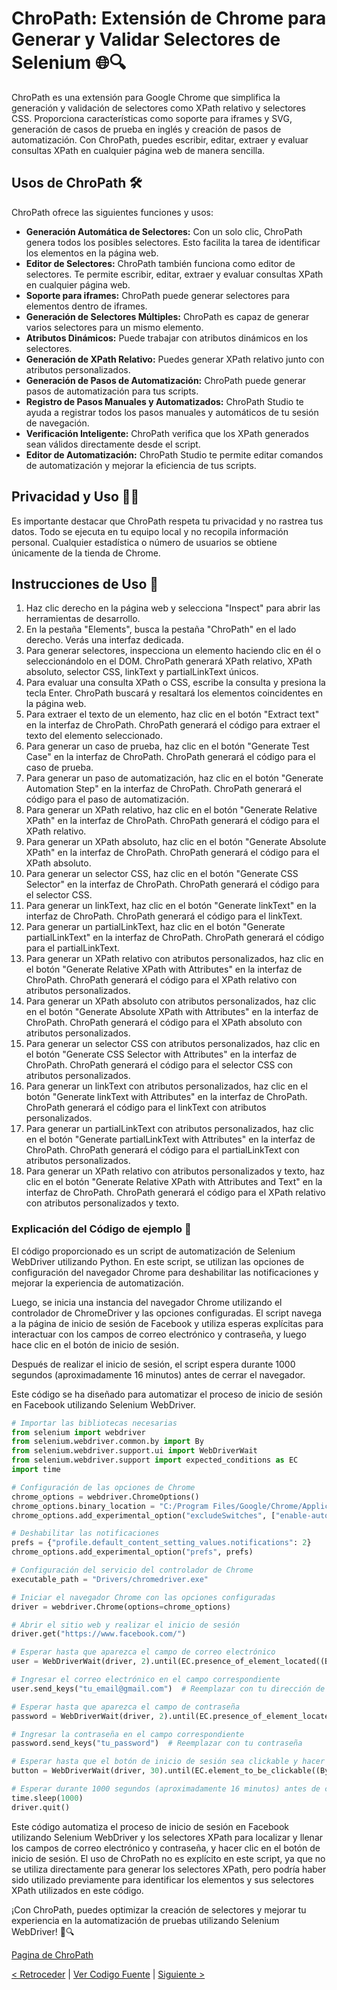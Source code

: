 # ChroPath: Extensión de Chrome para Generar y Validar Selectores de Selenium 🌐🔍

ChroPath es una extensión para Google Chrome que simplifica la generación y validación de selectores como XPath relativo y selectores CSS. Proporciona características como soporte para iframes y SVG, generación de casos de prueba en inglés y creación de pasos de automatización. Con ChroPath, puedes escribir, editar, extraer y evaluar consultas XPath en cualquier página web de manera sencilla.

## Usos de ChroPath 🛠️

ChroPath ofrece las siguientes funciones y usos:

- **Generación Automática de Selectores:** Con un solo clic, ChroPath genera todos los posibles selectores. Esto facilita la tarea de identificar los elementos en la página web.
- **Editor de Selectores:** ChroPath también funciona como editor de selectores. Te permite escribir, editar, extraer y evaluar consultas XPath en cualquier página web.
- **Soporte para iframes:** ChroPath puede generar selectores para elementos dentro de iframes.
- **Generación de Selectores Múltiples:** ChroPath es capaz de generar varios selectores para un mismo elemento.
- **Atributos Dinámicos:** Puede trabajar con atributos dinámicos en los selectores.
- **Generación de XPath Relativo:** Puedes generar XPath relativo junto con atributos personalizados.
- **Generación de Pasos de Automatización:** ChroPath puede generar pasos de automatización para tus scripts.
- **Registro de Pasos Manuales y Automatizados:** ChroPath Studio te ayuda a registrar todos los pasos manuales y automáticos de tu sesión de navegación.
- **Verificación Inteligente:** ChroPath verifica que los XPath generados sean válidos directamente desde el script.
- **Editor de Automatización:** ChroPath Studio te permite editar comandos de automatización y mejorar la eficiencia de tus scripts.

## Privacidad y Uso 🕵️‍♂️

Es importante destacar que ChroPath respeta tu privacidad y no rastrea tus datos. Todo se ejecuta en tu equipo local y no recopila información personal. Cualquier estadística o número de usuarios se obtiene únicamente de la tienda de Chrome.

## Instrucciones de Uso 📝

1. Haz clic derecho en la página web y selecciona "Inspect" para abrir las herramientas de desarrollo.
2. En la pestaña "Elements", busca la pestaña "ChroPath" en el lado derecho. Verás una interfaz dedicada.
3. Para generar selectores, inspecciona un elemento haciendo clic en él o seleccionándolo en el DOM. ChroPath generará XPath relativo, XPath absoluto, selector CSS, linkText y partialLinkText únicos.
4. Para evaluar una consulta XPath o CSS, escribe la consulta y presiona la tecla Enter. ChroPath buscará y resaltará los elementos coincidentes en la página web.
5. Para extraer el texto de un elemento, haz clic en el botón "Extract text" en la interfaz de ChroPath. ChroPath generará el código para extraer el texto del elemento seleccionado.
6. Para generar un caso de prueba, haz clic en el botón "Generate Test Case" en la interfaz de ChroPath. ChroPath generará el código para el caso de prueba.
7. Para generar un paso de automatización, haz clic en el botón "Generate Automation Step" en la interfaz de ChroPath. ChroPath generará el código para el paso de automatización.  
8. Para generar un XPath relativo, haz clic en el botón "Generate Relative XPath" en la interfaz de ChroPath. ChroPath generará el código para el XPath relativo.
9. Para generar un XPath absoluto, haz clic en el botón "Generate Absolute XPath" en la interfaz de ChroPath. ChroPath generará el código para el XPath absoluto.
10. Para generar un selector CSS, haz clic en el botón "Generate CSS Selector" en la interfaz de ChroPath. ChroPath generará el código para el selector CSS.
11. Para generar un linkText, haz clic en el botón "Generate linkText" en la interfaz de ChroPath. ChroPath generará el código para el linkText.
12. Para generar un partialLinkText, haz clic en el botón "Generate partialLinkText" en la interfaz de ChroPath. ChroPath generará el código para el partialLinkText.
13. Para generar un XPath relativo con atributos personalizados, haz clic en el botón "Generate Relative XPath with Attributes" en la interfaz de ChroPath. ChroPath generará el código para el XPath relativo con atributos personalizados.
14. Para generar un XPath absoluto con atributos personalizados, haz clic en el botón "Generate Absolute XPath with Attributes" en la interfaz de ChroPath. ChroPath generará el código para el XPath absoluto con atributos personalizados.
15. Para generar un selector CSS con atributos personalizados, haz clic en el botón "Generate CSS Selector with Attributes" en la interfaz de ChroPath. ChroPath generará el código para el selector CSS con atributos personalizados.  
16. Para generar un linkText con atributos personalizados, haz clic en el botón "Generate linkText with Attributes" en la interfaz de ChroPath. ChroPath generará el código para el linkText con atributos personalizados.  
17. Para generar un partialLinkText con atributos personalizados, haz clic en el botón "Generate partialLinkText with Attributes" en la interfaz de ChroPath. ChroPath generará el código para el partialLinkText con atributos personalizados.
18. Para generar un XPath relativo con atributos personalizados y texto, haz clic en el botón "Generate Relative XPath with Attributes and Text" en la interfaz de ChroPath. ChroPath generará el código para el XPath relativo con atributos personalizados y texto.

### Explicación del Código de ejemplo 📜

El código proporcionado es un script de automatización de Selenium WebDriver utilizando Python. En este script, se utilizan las opciones de configuración del navegador Chrome para deshabilitar las notificaciones y mejorar la experiencia de automatización.

Luego, se inicia una instancia del navegador Chrome utilizando el controlador de ChromeDriver y las opciones configuradas. El script navega a la página de inicio de sesión de Facebook y utiliza esperas explícitas para interactuar con los campos de correo electrónico y contraseña, y luego hace clic en el botón de inicio de sesión.

Después de realizar el inicio de sesión, el script espera durante 1000 segundos (aproximadamente 16 minutos) antes de cerrar el navegador.

Este código se ha diseñado para automatizar el proceso de inicio de sesión en Facebook utilizando Selenium WebDriver.

```python
# Importar las bibliotecas necesarias
from selenium import webdriver
from selenium.webdriver.common.by import By
from selenium.webdriver.support.ui import WebDriverWait
from selenium.webdriver.support import expected_conditions as EC
import time

# Configuración de las opciones de Chrome
chrome_options = webdriver.ChromeOptions()
chrome_options.binary_location = "C:/Program Files/Google/Chrome/Application/chrome.exe"  # Ruta a tu instalación de Chrome
chrome_options.add_experimental_option("excludeSwitches", ["enable-automation"])

# Deshabilitar las notificaciones
prefs = {"profile.default_content_setting_values.notifications": 2}
chrome_options.add_experimental_option("prefs", prefs)

# Configuración del servicio del controlador de Chrome
executable_path = "Drivers/chromedriver.exe"

# Iniciar el navegador Chrome con las opciones configuradas
driver = webdriver.Chrome(options=chrome_options)

# Abrir el sitio web y realizar el inicio de sesión
driver.get("https://www.facebook.com/")

# Esperar hasta que aparezca el campo de correo electrónico
user = WebDriverWait(driver, 2).until(EC.presence_of_element_located((By.XPATH, "//*[@name='email']")))

# Ingresar el correo electrónico en el campo correspondiente
user.send_keys("tu_email@gmail.com")  # Reemplazar con tu dirección de correo electrónico

# Esperar hasta que aparezca el campo de contraseña
password = WebDriverWait(driver, 2).until(EC.presence_of_element_located((By.XPATH, "//*[@name='pass']")))

# Ingresar la contraseña en el campo correspondiente
password.send_keys("tu_password")  # Reemplazar con tu contraseña

# Esperar hasta que el botón de inicio de sesión sea clickable y hacer clic en él
button = WebDriverWait(driver, 30).until(EC.element_to_be_clickable((By.XPATH, "//*[@name='login']"))).click()

# Esperar durante 1000 segundos (aproximadamente 16 minutos) antes de cerrar el navegador
time.sleep(1000)
driver.quit()
```

Este código automatiza el proceso de inicio de sesión en Facebook utilizando Selenium WebDriver y los selectores XPath para localizar y llenar los campos de correo electrónico y contraseña, y hacer clic en el botón de inicio de sesión. El uso de ChroPath no es explícito en este script, ya que no se utiliza directamente para generar los selectores XPath, pero podría haber sido utilizado previamente para identificar los elementos y sus selectores XPath utilizados en este código.

¡Con ChroPath, puedes optimizar la creación de selectores y mejorar tu experiencia en la automatización de pruebas utilizando Selenium WebDriver! 🚀🔍
  
[Pagina de ChroPath](https://chrome-stats.com/d/ljngjbnaijcbncmcnjfhigebomdlkcjo)

[< Retroceder](https://github.com/YonRasgg/Curso-de-Python-Desde-Cero/blob/main/18.%20Selenium%20Web%20Driver%20Python/3.FindElement.md) | [Ver Codigo Fuente](https://github.com/YonRasgg/Curso-de-Python-Desde-Cero/blob/main/18.%20Selenium%20Web%20Driver%20Python/PruebasTesteo/Xpath.py) | [Siguiente >](https://github.com/YonRasgg/Curso-de-Python-Desde-Cero/blob/main/19.%20Turtle%20con%20python/Introduccion.md)
